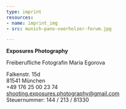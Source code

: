 ```yaml
---
type: imprint
resources:
- name: imprint_img
- src: munich-pano-voerholzer-forum.jpg

---
```

**Exposures Photography**

Freiberufliche Fotografin Maria Egorova

Falkenstr. 15d\
81541 München\
+49 176 25 00 23 74\
<shooting.exposures.photography@gmail.com>\
Steuernummer: 144 / 213 / 81330
